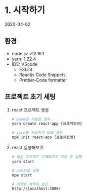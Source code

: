 # 1. 시작하기
2020-04-02

## 환경
- node.js: v12.16.1
- yarn: 1.22.4
- IDE: VScode
   - ESLint
   - Reactjs Code Snippets
   - Prettier-Code formatter

## 프로젝트 초기 세팅
1. react 프로젝트 생성
   ```bash
   # yarn을 사용할 경우
   yarn create react-app {프로젝트명}

   # yarn을 사용하지 않을 경우
   npm init react-app {프로젝트명}
   ```
2. react 실행해보기
   ```bash
   # 해당 프로젝트 디렉터리로 이동 후 실행
   yarn start

   # npm으로 실행
   npm start

   # 리액트 페이지 접근
   http://localhost:3000/
   ```
